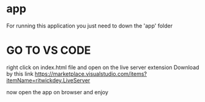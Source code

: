 # app
For running this application you just need to down the 'app' folder
# GO TO VS CODE
right click on index.html file and open on the live server extension 
Download by this link
https://marketplace.visualstudio.com/items?itemName=ritwickdey.LiveServer

now open the app on browser and enjoy